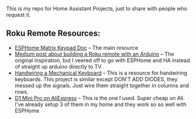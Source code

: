 This is my repo for Home Assistant Projects, just to share with people who request it.

## Roku Remote Resources:
- [ESPHome Matrix Keypad Doc](https://esphome.io/components/matrix_keypad.html) – The main resource
- [Medium post about building a Roku remote with an Arduino](https://medium.com/@nchourrout/building-a-better-and-bulkier-roku-remote-fa34bcb185c3) – The original inspiration, but I veered off to go with ESPHome and HA instead of straight up arduino directly to TV
- [Handwiring a Mechanical Keyboard](https://www.crackedthecode.co/a-complete-guide-to-building-a-hand-wired-keyboard/) – This is a resource for handwiring keyboards. This project is similar except DON'T ADD DIODES, they messed up the signals. Just wire them straight together in columns and rows.
- [D1 Mini Pro on AliExpress](https://www.aliexpress.us/item/2251832465432818.html?pdp_ext_f=%7B%22sku_id%22:%2212000029435238220%22%7D) – This is the one I used. Super cheap on Ali. I've already setup 3 of them in my home and they work so so well with ESPHome
